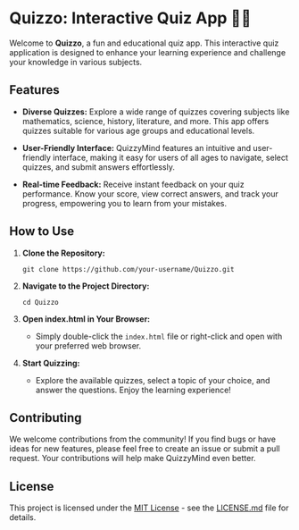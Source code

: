 # Quizzo: Interactive Quiz App 🧠✨

Welcome to **Quizzo**, a fun and educational quiz app. This interactive quiz application is designed to enhance your learning experience and challenge your knowledge in various subjects.

## Features

- **Diverse Quizzes:** Explore a wide range of quizzes covering subjects like mathematics, science, history, literature, and more. This app offers quizzes suitable for various age groups and educational levels.

- **User-Friendly Interface:** QuizzyMind features an intuitive and user-friendly interface, making it easy for users of all ages to navigate, select quizzes, and submit answers effortlessly.

- **Real-time Feedback:** Receive instant feedback on your quiz performance. Know your score, view correct answers, and track your progress, empowering you to learn from your mistakes.

## How to Use

1. **Clone the Repository:**
   ```
   git clone https://github.com/your-username/Quizzo.git
   ```

2. **Navigate to the Project Directory:**
   ```
   cd Quizzo
   ```

3. **Open index.html in Your Browser:**
   - Simply double-click the `index.html` file or right-click and open with your preferred web browser.

4. **Start Quizzing:**
   - Explore the available quizzes, select a topic of your choice, and answer the questions. Enjoy the learning experience!

## Contributing

We welcome contributions from the community! If you find bugs or have ideas for new features, please feel free to create an issue or submit a pull request. Your contributions will help make QuizzyMind even better.

## License

This project is licensed under the [MIT License](LICENSE.md) - see the [LICENSE.md](LICENSE.md) file for details.
